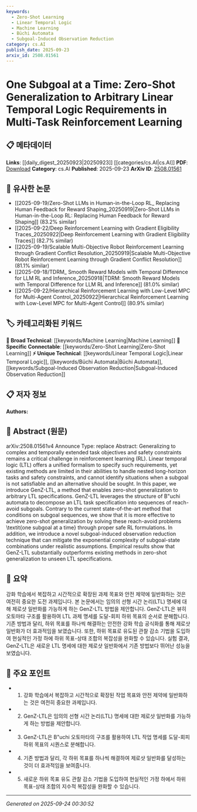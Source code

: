```yaml
---
keywords:
  - Zero-Shot Learning
  - Linear Temporal Logic
  - Machine Learning
  - Büchi Automata
  - Subgoal-Induced Observation Reduction
category: cs.AI
publish_date: 2025-09-23
arxiv_id: 2508.01561
---
```


<!-- KEYWORD_LINKING_METADATA:
{
  "processed_timestamp": "2025-09-24T00:30:52.192877",
  "vocabulary_version": "1.0",
  "selected_keywords": [
    "Zero-Shot Learning",
    "Linear Temporal Logic",
    "Machine Learning",
    "Büchi Automata",
    "Subgoal-Induced Observation Reduction"
  ],
  "rejected_keywords": [],
  "similarity_scores": {
    "Zero-Shot Learning": 0.85,
    "Linear Temporal Logic": 0.79,
    "Machine Learning": 0.83,
    "Büchi Automata": 0.77,
    "Subgoal-Induced Observation Reduction": 0.72
  },
  "extraction_method": "AI_prompt_based",
  "budget_applied": true,
  "candidates_json": {
    "candidates": [
      {
        "surface": "Zero-Shot Generalization",
        "canonical": "Zero-Shot Learning",
        "aliases": [
          "Zero-Shot"
        ],
        "category": "specific_connectable",
        "rationale": "Zero-Shot Learning is a trending concept that connects to the broader context of generalization in machine learning.",
        "novelty_score": 0.55,
        "connectivity_score": 0.88,
        "specificity_score": 0.78,
        "link_intent_score": 0.85
      },
      {
        "surface": "Linear Temporal Logic",
        "canonical": "Linear Temporal Logic",
        "aliases": [
          "LTL"
        ],
        "category": "unique_technical",
        "rationale": "LTL is a specific formalism crucial for specifying task requirements in reinforcement learning.",
        "novelty_score": 0.72,
        "connectivity_score": 0.65,
        "specificity_score": 0.82,
        "link_intent_score": 0.79
      },
      {
        "surface": "Reinforcement Learning",
        "canonical": "Machine Learning",
        "aliases": [
          "RL"
        ],
        "category": "broad_technical",
        "rationale": "Reinforcement Learning is a fundamental area within Machine Learning, providing strong connectivity to related concepts.",
        "novelty_score": 0.45,
        "connectivity_score": 0.92,
        "specificity_score": 0.68,
        "link_intent_score": 0.83
      },
      {
        "surface": "Büchi Automata",
        "canonical": "Büchi Automata",
        "aliases": [],
        "category": "unique_technical",
        "rationale": "Büchi Automata are essential for decomposing LTL specifications, providing a unique link to formal methods.",
        "novelty_score": 0.68,
        "connectivity_score": 0.59,
        "specificity_score": 0.85,
        "link_intent_score": 0.77
      },
      {
        "surface": "Subgoal-Induced Observation Reduction",
        "canonical": "Subgoal-Induced Observation Reduction",
        "aliases": [],
        "category": "unique_technical",
        "rationale": "This novel technique addresses complexity issues in RL, offering a unique perspective on task decomposition.",
        "novelty_score": 0.75,
        "connectivity_score": 0.54,
        "specificity_score": 0.88,
        "link_intent_score": 0.72
      }
    ],
    "ban_list_suggestions": [
      "Generalization",
      "Task Objectives",
      "Safety Constraints"
    ]
  },
  "decisions": [
    {
      "candidate_surface": "Zero-Shot Generalization",
      "resolved_canonical": "Zero-Shot Learning",
      "decision": "linked",
      "scores": {
        "novelty": 0.55,
        "connectivity": 0.88,
        "specificity": 0.78,
        "link_intent": 0.85
      }
    },
    {
      "candidate_surface": "Linear Temporal Logic",
      "resolved_canonical": "Linear Temporal Logic",
      "decision": "linked",
      "scores": {
        "novelty": 0.72,
        "connectivity": 0.65,
        "specificity": 0.82,
        "link_intent": 0.79
      }
    },
    {
      "candidate_surface": "Reinforcement Learning",
      "resolved_canonical": "Machine Learning",
      "decision": "linked",
      "scores": {
        "novelty": 0.45,
        "connectivity": 0.92,
        "specificity": 0.68,
        "link_intent": 0.83
      }
    },
    {
      "candidate_surface": "Büchi Automata",
      "resolved_canonical": "Büchi Automata",
      "decision": "linked",
      "scores": {
        "novelty": 0.68,
        "connectivity": 0.59,
        "specificity": 0.85,
        "link_intent": 0.77
      }
    },
    {
      "candidate_surface": "Subgoal-Induced Observation Reduction",
      "resolved_canonical": "Subgoal-Induced Observation Reduction",
      "decision": "linked",
      "scores": {
        "novelty": 0.75,
        "connectivity": 0.54,
        "specificity": 0.88,
        "link_intent": 0.72
      }
    }
  ]
}
-->

# One Subgoal at a Time: Zero-Shot Generalization to Arbitrary Linear Temporal Logic Requirements in Multi-Task Reinforcement Learning

## 📋 메타데이터

**Links**: [[daily_digest_20250923|20250923]] [[categories/cs.AI|cs.AI]]
**PDF**: [Download](https://arxiv.org/pdf/2508.01561.pdf)
**Category**: cs.AI
**Published**: 2025-09-23
**ArXiv ID**: [2508.01561](https://arxiv.org/abs/2508.01561)

## 🔗 유사한 논문
- [[2025-09-19/Zero-Shot LLMs in Human-in-the-Loop RL_ Replacing Human Feedback for Reward Shaping_20250919|Zero-Shot LLMs in Human-in-the-Loop RL: Replacing Human Feedback for Reward Shaping]] (83.2% similar)
- [[2025-09-22/Deep Reinforcement Learning with Gradient Eligibility Traces_20250922|Deep Reinforcement Learning with Gradient Eligibility Traces]] (82.7% similar)
- [[2025-09-19/Scalable Multi-Objective Robot Reinforcement Learning through Gradient Conflict Resolution_20250919|Scalable Multi-Objective Robot Reinforcement Learning through Gradient Conflict Resolution]] (81.1% similar)
- [[2025-09-18/TDRM_ Smooth Reward Models with Temporal Difference for LLM RL and Inference_20250918|TDRM: Smooth Reward Models with Temporal Difference for LLM RL and Inference]] (81.0% similar)
- [[2025-09-22/Hierarchical Reinforcement Learning with Low-Level MPC for Multi-Agent Control_20250922|Hierarchical Reinforcement Learning with Low-Level MPC for Multi-Agent Control]] (80.9% similar)

## 🏷️ 카테고리화된 키워드
**🧠 Broad Technical**: [[keywords/Machine Learning|Machine Learning]]
**🔗 Specific Connectable**: [[keywords/Zero-Shot Learning|Zero-Shot Learning]]
**⚡ Unique Technical**: [[keywords/Linear Temporal Logic|Linear Temporal Logic]], [[keywords/Büchi Automata|Büchi Automata]], [[keywords/Subgoal-Induced Observation Reduction|Subgoal-Induced Observation Reduction]]

## 📋 저자 정보

**Authors:** 

## 📄 Abstract (원문)

arXiv:2508.01561v4 Announce Type: replace 
Abstract: Generalizing to complex and temporally extended task objectives and safety constraints remains a critical challenge in reinforcement learning (RL). Linear temporal logic (LTL) offers a unified formalism to specify such requirements, yet existing methods are limited in their abilities to handle nested long-horizon tasks and safety constraints, and cannot identify situations when a subgoal is not satisfiable and an alternative should be sought. In this paper, we introduce GenZ-LTL, a method that enables zero-shot generalization to arbitrary LTL specifications. GenZ-LTL leverages the structure of B\"uchi automata to decompose an LTL task specification into sequences of reach-avoid subgoals. Contrary to the current state-of-the-art method that conditions on subgoal sequences, we show that it is more effective to achieve zero-shot generalization by solving these reach-avoid problems \textit{one subgoal at a time} through proper safe RL formulations. In addition, we introduce a novel subgoal-induced observation reduction technique that can mitigate the exponential complexity of subgoal-state combinations under realistic assumptions. Empirical results show that GenZ-LTL substantially outperforms existing methods in zero-shot generalization to unseen LTL specifications.

## 📝 요약

강화 학습에서 복잡하고 시간적으로 확장된 과제 목표와 안전 제약에 일반화하는 것은 여전히 중요한 도전 과제입니다. 본 논문에서는 임의의 선형 시간 논리(LTL) 명세에 대해 제로샷 일반화를 가능하게 하는 GenZ-LTL 방법을 제안합니다. GenZ-LTL은 뷰히 오토마타 구조를 활용하여 LTL 과제 명세를 도달-회피 하위 목표의 순서로 분해합니다. 기존 방법과 달리, 하위 목표를 하나씩 해결하는 안전한 강화 학습 공식화를 통해 제로샷 일반화가 더 효과적임을 보였습니다. 또한, 하위 목표로 유도된 관찰 감소 기법을 도입하여 현실적인 가정 하에 하위 목표-상태 조합의 복잡성을 완화할 수 있습니다. 실험 결과, GenZ-LTL은 새로운 LTL 명세에 대한 제로샷 일반화에서 기존 방법보다 뛰어난 성능을 보였습니다.

## 🎯 주요 포인트

- 1. 강화 학습에서 복잡하고 시간적으로 확장된 작업 목표와 안전 제약에 일반화하는 것은 여전히 중요한 과제입니다.
- 2. GenZ-LTL은 임의의 선형 시간 논리(LTL) 명세에 대한 제로샷 일반화를 가능하게 하는 방법을 제안합니다.
- 3. GenZ-LTL은 B\"uchi 오토마타의 구조를 활용하여 LTL 작업 명세를 도달-회피 하위 목표의 시퀀스로 분해합니다.
- 4. 기존 방법과 달리, 각 하위 목표를 하나씩 해결하여 제로샷 일반화를 달성하는 것이 더 효과적임을 보여줍니다.
- 5. 새로운 하위 목표 유도 관찰 감소 기법을 도입하여 현실적인 가정 하에서 하위 목표-상태 조합의 지수적 복잡성을 완화할 수 있습니다.


---

*Generated on 2025-09-24 00:30:52*